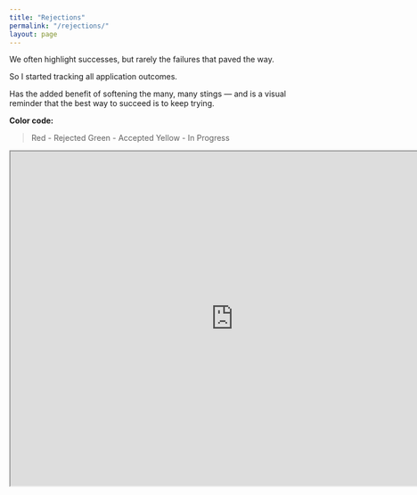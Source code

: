 ```yaml
---
title: "Rejections"
permalink: "/rejections/"
layout: page
---
```

We often highlight successes, but rarely the failures that paved the way.

So I started tracking all application outcomes.

Has the added benefit of softening the many, many stings — and is a visual reminder that the best way to succeed is to keep trying.


**Color code:**
>Red - Rejected
>Green - Accepted
>Yellow - In Progress

<iframe src="https://docs.google.com/spreadsheets/d/e/2PACX-1vSA1YlPLYs2Vj28cWUdRbgm0OwJzDNV9UW_SU87QxiEDe5xmVV7z966RRlziWsiQovTuHrT1nAz1OLB/pubhtml?widget=true&amp;headers=false" width="800" height="600"></iframe>